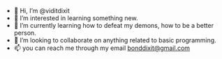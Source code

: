 - 👋 Hi, I’m @viditdixit
- 👀 I’m interested in learning something new.
- 🌱 I’m currently learning how to defeat my demons, how to be a better person.
- 💞️ I’m looking to collaborate on anything related to basic programming.
- 📫 you can reach me through my email bonddixit@gmail.com

<!---
viditdixit/viditdixit is a ✨ special ✨ repository because its `README.md` (this file) appears on your GitHub profile.
You can click the Preview link to take a look at your changes.
--->
